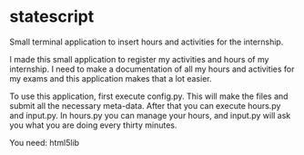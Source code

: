 # statescript
Small terminal application to insert hours and activities for the internship.

I made this small application to register my activities and hours of my internship. 
I need to make a documentation of all my hours and activities for my exams and this 
application makes that a lot easier.

To use this application, first execute config.py. This will make the files and submit 
all the necessary meta-data. After that you can execute hours.py and input.py. In hours.py 
you can manage your hours, and input.py will ask you what you are doing every thirty minutes.

You need:  html5lib